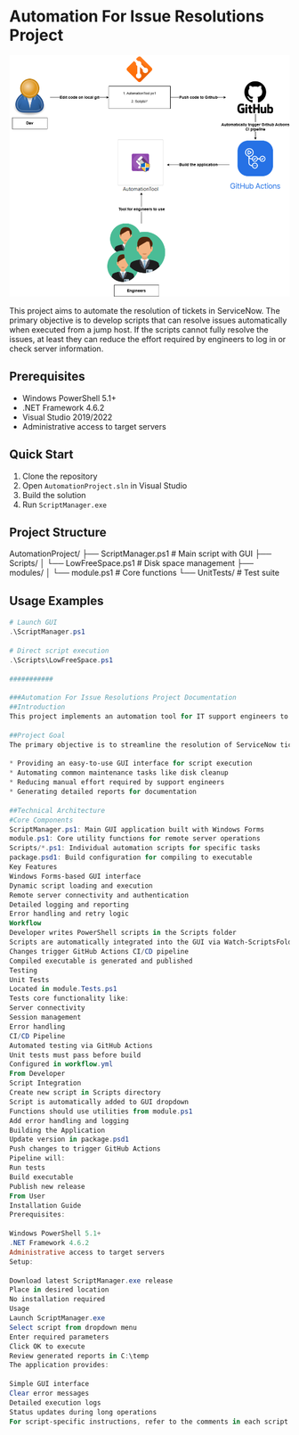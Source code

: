 # Automation For Issue Resolutions Project

![Workflow Diagram](Workflow/Workflow.png)


This project aims to automate the resolution of tickets in ServiceNow. The primary objective is to develop scripts that can resolve issues automatically when executed from a jump host. If the scripts cannot fully resolve the issues, at least they can reduce the effort required by engineers to log in or check server information.

## Prerequisites
- Windows PowerShell 5.1+
- .NET Framework 4.6.2
- Visual Studio 2019/2022
- Administrative access to target servers

## Quick Start
1. Clone the repository
2. Open `AutomationProject.sln` in Visual Studio
3. Build the solution
4. Run `ScriptManager.exe`

## Project Structure
AutomationProject/ ├── ScriptManager.ps1 # Main script with GUI ├── Scripts/ │ └── LowFreeSpace.ps1 # Disk space management ├── modules/ │ └── module.ps1 # Core functions └── UnitTests/ # Test suite


## Usage Examples
```powershell
# Launch GUI
.\ScriptManager.ps1

# Direct script execution
.\Scripts\LowFreeSpace.ps1

###########

###Automation For Issue Resolutions Project Documentation
##Introduction
This project implements an automation tool for IT support engineers to resolve common system issues. It provides a centralized GUI interface for executing maintenance scripts that help diagnose and fix problems on remote servers.

##Project Goal
The primary objective is to streamline the resolution of ServiceNow tickets by:

* Providing an easy-to-use GUI interface for script execution
* Automating common maintenance tasks like disk cleanup
* Reducing manual effort required by support engineers
* Generating detailed reports for documentation

##Technical Architecture
#Core Components
ScriptManager.ps1: Main GUI application built with Windows Forms
module.ps1: Core utility functions for remote server operations
Scripts/*.ps1: Individual automation scripts for specific tasks
package.psd1: Build configuration for compiling to executable
Key Features
Windows Forms-based GUI interface
Dynamic script loading and execution
Remote server connectivity and authentication
Detailed logging and reporting
Error handling and retry logic
Workflow
Developer writes PowerShell scripts in the Scripts folder
Scripts are automatically integrated into the GUI via Watch-ScriptsFolder.ps1
Changes trigger GitHub Actions CI/CD pipeline
Compiled executable is generated and published
Testing
Unit Tests
Located in module.Tests.ps1
Tests core functionality like:
Server connectivity
Session management
Error handling
CI/CD Pipeline
Automated testing via GitHub Actions
Unit tests must pass before build
Configured in workflow.yml
From Developer
Script Integration
Create new script in Scripts directory
Script is automatically added to GUI dropdown
Functions should use utilities from module.ps1
Add error handling and logging
Building the Application
Update version in package.psd1
Push changes to trigger GitHub Actions
Pipeline will:
Run tests
Build executable
Publish new release
From User
Installation Guide
Prerequisites:

Windows PowerShell 5.1+
.NET Framework 4.6.2
Administrative access to target servers
Setup:

Download latest ScriptManager.exe release
Place in desired location
No installation required
Usage
Launch ScriptManager.exe
Select script from dropdown menu
Enter required parameters
Click OK to execute
Review generated reports in C:\temp
The application provides:

Simple GUI interface
Clear error messages
Detailed execution logs
Status updates during long operations
For script-specific instructions, refer to the comments in each script file under the Scripts directory.